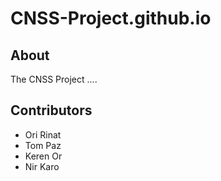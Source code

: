 # CNSS-Project.github.io

## About

The CNSS Project ....

## Contributors

- Ori Rinat
- Tom Paz
- Keren Or
- Nir Karo
